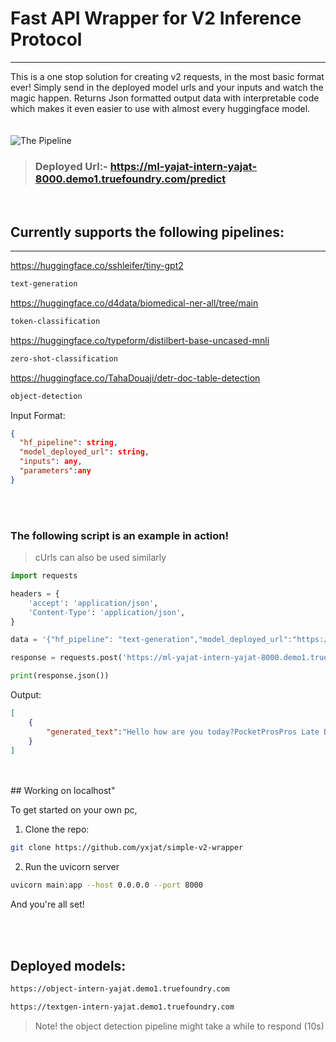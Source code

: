 # Fast API Wrapper for V2 Inference Protocol
---
This is a one stop solution for creating v2 requests, in the most basic format ever! Simply send in the deployed model urls and your inputs and watch the magic happen. Returns Json formatted output data with interpretable code which makes it even easier to use with almost every huggingface model. 
</br>
</br>
</br>
![The Pipeline](https://github.com/yxjat/simple-v2-wrapper/assets/96134951/80ee8257-a2e8-46df-b005-9e6f0069cf48)

> ### Deployed Url:- https://ml-yajat-intern-yajat-8000.demo1.truefoundry.com/predict

</br>

## Currently supports the following pipelines:
---
https://huggingface.co/sshleifer/tiny-gpt2
```bash
text-generation
```

https://huggingface.co/d4data/biomedical-ner-all/tree/main
```bash
token-classification
```

https://huggingface.co/typeform/distilbert-base-uncased-mnli

```bash
zero-shot-classification
```

https://huggingface.co/TahaDouaji/detr-doc-table-detection
```bash
object-detection
```

Input Format:
```json
{
  "hf_pipeline": string,
  "model_deployed_url": string,
  "inputs": any,
  "parameters":any
}
```
</br>
</br>

### The following script is an example in action!

>cUrls can also be used similarly

```python
import requests

headers = {
    'accept': 'application/json',
    'Content-Type': 'application/json',
}

data = '{"hf_pipeline": "text-generation","model_deployed_url":"https://text-generation-ml-intern-assign.tfy-gcp-standard-usce1.devtest.truefoundry.tech/v2/models/text-generation/infer","inputs": "Hello, how are you today? ","parameters": {"min_new_tokens": 10,"do_sample": true,"temperature": 1.0,"max_new_tokens": 20,"num_return_sequences": 5}}'

response = requests.post('https://ml-yajat-intern-yajat-8000.demo1.truefoundry.com/predict', headers=headers, data=data)

print(response.json())
```

Output:

```json
[
	{
		"generated_text":"Hello how are you today?PocketProsPros Late Boone� brutality skilletOutside omega Late workshops omega representations predators incarcer WheelsGy PocketGy Pocket653MostOutside representations factors Bend grandchildren praying boils Medicacious Redux mutual omega skillet Pocket predators predators� representations Tre"
	}
]
```
</br>
</br>
## Working on localhost"

To get started on your own pc,

1. Clone the repo:
```bash
git clone https://github.com/yxjat/simple-v2-wrapper
```

2. Run the uvicorn server
```bash
uvicorn main:app --host 0.0.0.0 --port 8000
```
And you're all set!

</br>
</br>

## Deployed models:

```bash
https://object-intern-yajat.demo1.truefoundry.com
```
```bash
https://textgen-intern-yajat.demo1.truefoundry.com
```

> Note! the object detection pipeline might take a while to respond (10s)

